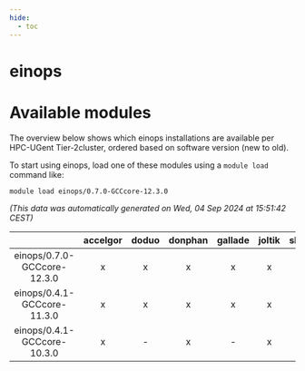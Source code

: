 ```yaml
---
hide:
  - toc
---
```


einops
======

# Available modules


The overview below shows which einops installations are available per HPC-UGent Tier-2cluster, ordered based on software version (new to old).

To start using einops, load one of these modules using a `module load` command like:

```shell
module load einops/0.7.0-GCCcore-12.3.0
```

*(This data was automatically generated on Wed, 04 Sep 2024 at 15:51:42 CEST)*  

| |accelgor|doduo|donphan|gallade|joltik|shinx|skitty|
| :---: | :---: | :---: | :---: | :---: | :---: | :---: | :---: |
|einops/0.7.0-GCCcore-12.3.0|x|x|x|x|x|x|x|
|einops/0.4.1-GCCcore-11.3.0|x|x|x|x|x|-|x|
|einops/0.4.1-GCCcore-10.3.0|x|-|x|-|x|-|-|
